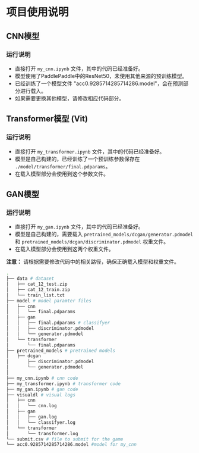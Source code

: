 # 项目使用说明

## CNN模型

### 运行说明

- 直接打开 `my_cnn.ipynb` 文件，其中的代码已经准备好。
- 模型使用了PaddlePaddle中的ResNet50，未使用其他来源的预训练模型。
- 已经训练了一个模型文件 "acc0.9285714285714286.model"，会在预测部分进行载入。
- 如果需要更换其他模型，请修改相应代码部分。

## Transformer模型 (Vit)

### 运行说明

- 直接打开 `my_transformer.ipynb` 文件，其中的代码已经准备好。
- 模型是自己构建的，已经训练了一个预训练参数保存在 `./model/transformer/final.pdparams`。
- 在载入模型部分会使用到这个参数文件。

## GAN模型

### 运行说明

- 直接打开 `my_gan.ipynb` 文件，其中的代码已经准备好。
- 模型是自己构建的，需要载入 `pretrained_models/dcgan/generator.pdmodel` 和 `pretrained_models/dcgan/discriminator.pdmodel` 权重文件。
- 在载入模型部分会使用到这两个权重文件。

**注意：** 请根据需要修改代码中的相关路径，确保正确载入模型和权重文件。

```bash
.
├── data # dataset
│   ├── cat_12_test.zip
│   ├── cat_12_train.zip
│   └── train_list.txt
├── model # model paramter files
│   ├── cnn
│   │   └── final.pdparams
│   ├── gan
│   │   ├── final.pdparams # classifyer
│   │   ├── discriminator.pdmodel
│   │   └── generator.pdmodel
│   └── transformer
│       └── final.pdparams
├── pretrained_models # pretrained models
│   ├── dcgan
│       ├── discriminator.pdmodel
│       └── generator.pdmodel
│   
├── my_cnn.ipynb # cnn code
├── my_transformer.ipynb # transformer code
├── my_gan.ipynb # gan code
├── visualdl # visual logs
│   ├── cnn
│   │   └── cnn.log
│   ├── gan
│   │   ├── gan.log
│   │   └── classifyer.log
│   └── transformer
│       └── transformer.log
└── submit.csv # file to submit for the game
└── acc0.9285714285714286.model #model for my_cnn

```

